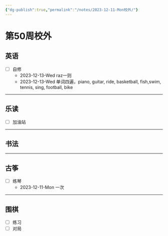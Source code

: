 ```yaml
---
{"dg-publish":true,"permalink":"/notes/2023-12-11-Mon校外/"}
---
```



# 第50周校外
## 英语
- [ ] 自修
	- 2023-12-13-Wed raz一则
	- 2023-12-13-Wed 单词四遍，piano, guitar, ride, basketball, fish,swim, tennis, sing, football, bike 
---
## 乐读
- [ ] 加油站
---
## 书法

---
## 古筝
- [ ] 练琴
	- 2023-12-11-Mon 一次
---
## 围棋
- [ ] 练习
- [ ] 对局